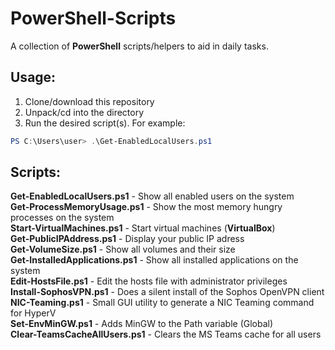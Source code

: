 # PowerShell-Scripts
A collection of **PowerShell** scripts/helpers to aid in daily tasks.

## Usage:
1. Clone/download this repository
2. Unpack/cd into the directory
3. Run the desired script(s). For example:
```PowerShell
PS C:\Users\user> .\Get-EnabledLocalUsers.ps1
```

## Scripts:
**Get-EnabledLocalUsers.ps1** - Show all enabled users on the system   
**Get-ProcessMemoryUsage.ps1** - Show the most memory hungry processes on the system   
**Start-VirtualMachines.ps1** - Start virtual machines (**VirtualBox**)   
**Get-PublicIPAddress.ps1** - Display your public IP adress  
**Get-VolumeSize.ps1** - Show all volumes and their size  
**Get-InstalledApplications.ps1** - Show all installed applications on the system   
**Edit-HostsFile.ps1** - Edit the hosts file with administrator privileges   
**Install-SophosVPN.ps1** - Does a silent install of the Sophos OpenVPN client   
**NIC-Teaming.ps1** - Small GUI utility to generate a NIC Teaming command for HyperV   
**Set-EnvMinGW.ps1** - Adds MinGW to the Path variable (Global)   
**Clear-TeamsCacheAllUsers.ps1** - Clears the MS Teams cache for all users   
